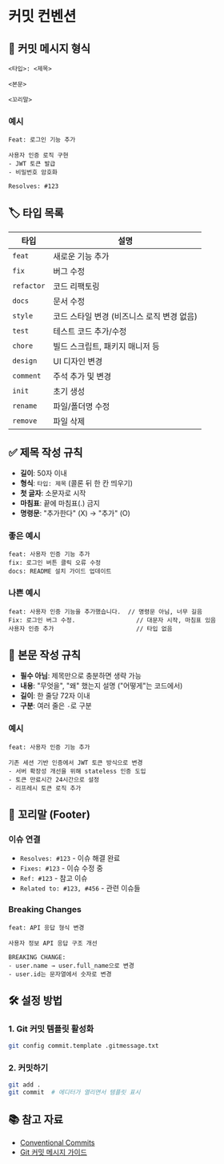 # 커밋 컨벤션

## 📝 커밋 메시지 형식

```
<타입>: <제목>

<본문>

<꼬리말>
```

### 예시
```
Feat: 로그인 기능 추가

사용자 인증 로직 구현
- JWT 토큰 발급
- 비밀번호 암호화

Resolves: #123
```

## 🏷️ 타입 목록

| 타입 | 설명 |
|------|------|
| `feat` | 새로운 기능 추가 |
| `fix` | 버그 수정 |
| `refactor` | 코드 리팩토링 |
| `docs` | 문서 수정 |
| `style` | 코드 스타일 변경 (비즈니스 로직 변경 없음) |
| `test` | 테스트 코드 추가/수정 |
| `chore` | 빌드 스크립트, 패키지 매니저 등 |
| `design` | UI 디자인 변경 |
| `comment` | 주석 추가 및 변경 |
| `init` | 초기 생성 |
| `rename` | 파일/폴더명 수정 |
| `remove` | 파일 삭제 |

## ✅ 제목 작성 규칙

- **길이**: 50자 이내
- **형식**: `타입: 제목` (콜론 뒤 한 칸 띄우기)
- **첫 글자**: 소문자로 시작
- **마침표**: 끝에 마침표(.) 금지
- **명령문**: "추가한다" (X) → "추가" (O)

### 좋은 예시
```
feat: 사용자 인증 기능 추가
fix: 로그인 버튼 클릭 오류 수정
docs: README 설치 가이드 업데이트
```

### 나쁜 예시
```
feat: 사용자 인증 기능을 추가했습니다.  // 명령문 아님, 너무 길음
Fix: 로그인 버그 수정.                 // 대문자 시작, 마침표 있음
사용자 인증 추가                       // 타입 없음
```

## 📄 본문 작성 규칙

- **필수 아님**: 제목만으로 충분하면 생략 가능
- **내용**: "무엇을", "왜" 했는지 설명 ("어떻게"는 코드에서)
- **길이**: 한 줄당 72자 이내
- **구분**: 여러 줄은 `-`로 구분

### 예시
```
feat: 사용자 인증 기능 추가

기존 세션 기반 인증에서 JWT 토큰 방식으로 변경
- 서버 확장성 개선을 위해 stateless 인증 도입
- 토큰 만료시간 24시간으로 설정
- 리프레시 토큰 로직 추가
```

## 🔗 꼬리말 (Footer)

### 이슈 연결
- `Resolves: #123` - 이슈 해결 완료
- `Fixes: #123` - 이슈 수정 중
- `Ref: #123` - 참고 이슈
- `Related to: #123, #456` - 관련 이슈들

### Breaking Changes
```
feat: API 응답 형식 변경

사용자 정보 API 응답 구조 개선

BREAKING CHANGE: 
- user.name → user.full_name으로 변경
- user.id는 문자열에서 숫자로 변경
```

## 🛠️ 설정 방법

### 1. Git 커밋 템플릿 활성화
```bash
git config commit.template .gitmessage.txt
```

### 2. 커밋하기
```bash
git add .
git commit  # 에디터가 열리면서 템플릿 표시
```

## 📚 참고 자료

- [Conventional Commits](https://www.conventionalcommits.org/)
- [Git 커밋 메시지 가이드](https://github.com/RomuloOliveira/commit-messages-guide)